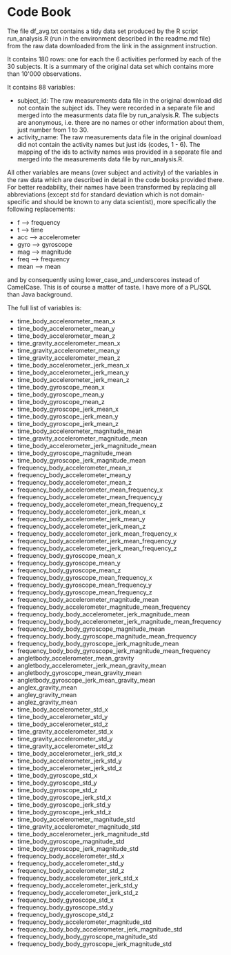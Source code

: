 # Code Book #

The file df_avg.txt contains a tidy data set produced by the R script run_analysis.R (run in the environment described in the readme.md file) from the raw data downloaded from the link in the assignment instruction.

It contains 180 rows: one for each the 6 activities performed by each of the 30 subjects. It is a summary of the original data set which contains more than 10'000 observations. 

It contains 88 variables:

-  subject_id: The raw measurements data file in the original download did not contain the subject ids. They were recorded in a separate file and merged into the measurments data file by run_analysis.R. The subjects are anonymous, i.e. there are no names or other information about them, just number from 1 to 30.
- activity_name: The raw measurements data file in the original download did not contain the activity names but just ids (codes, 1 - 6). The mapping of the ids to activity names was provided in a separate file and merged into the measurements data file by run_analysis.R.

All other variables are means (over subject and activity) of the variables in the raw data which are described in detail in the code books provided there. For better readability, their names have been transformed by replacing all abbreviations (except std for standard deviation which is not domain-specific and should be known to any data scientist), more specifically the following replacements:

- f --> frequency
- t --> time
- acc --> accelerometer
- gyro --> gyroscope
- mag --> magnitude
- freq --> frequency
- mean --> mean

and by consequently using lower_case_and_underscores instead of CamelCase. This is of course a matter of taste. I have more of a PL/SQL than Java background.

The full list of variables is:

- time_body_accelerometer_mean_x
- time_body_accelerometer_mean_y
- time_body_accelerometer_mean_z
- time_gravity_accelerometer_mean_x
- time_gravity_accelerometer_mean_y
- time_gravity_accelerometer_mean_z
- time_body_accelerometer_jerk_mean_x
- time_body_accelerometer_jerk_mean_y
- time_body_accelerometer_jerk_mean_z
- time_body_gyroscope_mean_x
- time_body_gyroscope_mean_y
- time_body_gyroscope_mean_z
- time_body_gyroscope_jerk_mean_x
- time_body_gyroscope_jerk_mean_y
- time_body_gyroscope_jerk_mean_z
- time_body_accelerometer_magnitude_mean
- time_gravity_accelerometer_magnitude_mean
- time_body_accelerometer_jerk_magnitude_mean
- time_body_gyroscope_magnitude_mean
- time_body_gyroscope_jerk_magnitude_mean
- frequency_body_accelerometer_mean_x
- frequency_body_accelerometer_mean_y
- frequency_body_accelerometer_mean_z
- frequency_body_accelerometer_mean_frequency_x
- frequency_body_accelerometer_mean_frequency_y
- frequency_body_accelerometer_mean_frequency_z
- frequency_body_accelerometer_jerk_mean_x
- frequency_body_accelerometer_jerk_mean_y
- frequency_body_accelerometer_jerk_mean_z
- frequency_body_accelerometer_jerk_mean_frequency_x
- frequency_body_accelerometer_jerk_mean_frequency_y
- frequency_body_accelerometer_jerk_mean_frequency_z
- frequency_body_gyroscope_mean_x
- frequency_body_gyroscope_mean_y
- frequency_body_gyroscope_mean_z
- frequency_body_gyroscope_mean_frequency_x
- frequency_body_gyroscope_mean_frequency_y
- frequency_body_gyroscope_mean_frequency_z
- frequency_body_accelerometer_magnitude_mean
- frequency_body_accelerometer_magnitude_mean_frequency
- frequency_body_body_accelerometer_jerk_magnitude_mean
- frequency_body_body_accelerometer_jerk_magnitude_mean_frequency
- frequency_body_body_gyroscope_magnitude_mean
- frequency_body_body_gyroscope_magnitude_mean_frequency
- frequency_body_body_gyroscope_jerk_magnitude_mean
- frequency_body_body_gyroscope_jerk_magnitude_mean_frequency
- angletbody_accelerometer_mean_gravity
- angletbody_accelerometer_jerk_mean_gravity_mean
- angletbody_gyroscope_mean_gravity_mean
- angletbody_gyroscope_jerk_mean_gravity_mean
- anglex_gravity_mean
- angley_gravity_mean
- anglez_gravity_mean
- time_body_accelerometer_std_x
- time_body_accelerometer_std_y
- time_body_accelerometer_std_z
- time_gravity_accelerometer_std_x
- time_gravity_accelerometer_std_y
- time_gravity_accelerometer_std_z
- time_body_accelerometer_jerk_std_x
- time_body_accelerometer_jerk_std_y
- time_body_accelerometer_jerk_std_z
- time_body_gyroscope_std_x
- time_body_gyroscope_std_y
- time_body_gyroscope_std_z
- time_body_gyroscope_jerk_std_x
- time_body_gyroscope_jerk_std_y
- time_body_gyroscope_jerk_std_z
- time_body_accelerometer_magnitude_std
- time_gravity_accelerometer_magnitude_std
- time_body_accelerometer_jerk_magnitude_std
- time_body_gyroscope_magnitude_std
- time_body_gyroscope_jerk_magnitude_std
- frequency_body_accelerometer_std_x
- frequency_body_accelerometer_std_y
- frequency_body_accelerometer_std_z
- frequency_body_accelerometer_jerk_std_x
- frequency_body_accelerometer_jerk_std_y
- frequency_body_accelerometer_jerk_std_z
- frequency_body_gyroscope_std_x
- frequency_body_gyroscope_std_y
- frequency_body_gyroscope_std_z
- frequency_body_accelerometer_magnitude_std
- frequency_body_body_accelerometer_jerk_magnitude_std
- frequency_body_body_gyroscope_magnitude_std
- frequency_body_body_gyroscope_jerk_magnitude_std